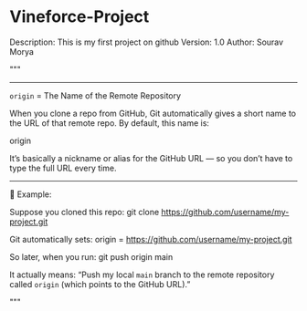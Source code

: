 # Vineforce-Project
Description: This is my first project on github
Version: 1.0
Author: Sourav Morya

"""

------------------------------------------------------------------------------------------------------------------------
`origin` = The Name of the Remote Repository

When you clone a repo from GitHub, Git automatically gives a short name to the URL of that remote repo.
By default, this name is:

origin

It’s basically a nickname or alias for the GitHub URL — so you don’t have to type the full URL every time.

------------------------------------------------------------------------------------------------------------------------

🧪 Example:

Suppose you cloned this repo:
git clone https://github.com/username/my-project.git


Git automatically sets:
origin = https://github.com/username/my-project.git

So later, when you run:
git push origin main

It actually means:
“Push my local `main` branch to the remote repository called `origin` (which points to the GitHub URL).”

"""